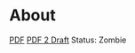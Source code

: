# About
[PDF](https://github.com/odnes/pardist/blob/master/report.pdf)
[PDF 2 Draft](https://github.com/odnes/pardist/blob/master/15537final.pdf) Status: Zombie
